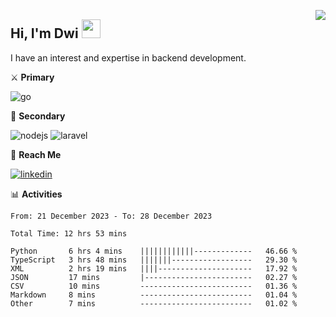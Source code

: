 [<img src="https://komarev.com/ghpvc/?username=masred&color=green&style=flat-square&label=Profile+Views" align="right">](github.com/masred)

## Hi, I'm Dwi <img src="https://raw.githubusercontent.com/MartinHeinz/MartinHeinz/master/wave.gif" width="30px">

I have an interest and expertise in backend development.

⚔️ **Primary**

![go](https://img.shields.io/badge/---?logo=go&label=Golang&style=social)

🔪 **Secondary**

![nodejs](https://img.shields.io/badge/---?logo=node.js&label=Node.js&style=social&logoColor=green)
![laravel](https://img.shields.io/badge/---?logo=laravel&label=Laravel&style=social)

🔗 **Reach Me**

[![linkedin](https://img.shields.io/badge/---?logo=linkedin&label=LinkedIn&style=social)](https://linkedin.com/in/dwifitriyanto)

📊 **Activities**

<!--START_SECTION:waka-->

```all_time
From: 21 December 2023 - To: 28 December 2023

Total Time: 12 hrs 53 mins

Python       6 hrs 4 mins    ||||||||||||-------------   46.66 %
TypeScript   3 hrs 48 mins   |||||||------------------   29.30 %
XML          2 hrs 19 mins   ||||---------------------   17.92 %
JSON         17 mins         |------------------------   02.27 %
CSV          10 mins         -------------------------   01.36 %
Markdown     8 mins          -------------------------   01.04 %
Other        7 mins          -------------------------   01.02 %
```

<!--END_SECTION:waka-->
